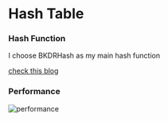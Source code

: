 # Hash Table

### Hash Function
I choose BKDRHash as my main hash function

[check this blog](https://www.byvoid.com/zht/blog/string-hash-compare)

### Performance

![performance](https://github.com/scdsr/NCTU-CS-assignments/blob/master/DSOOP_2018_Spring/Hash_Table/runtime.jpg)
